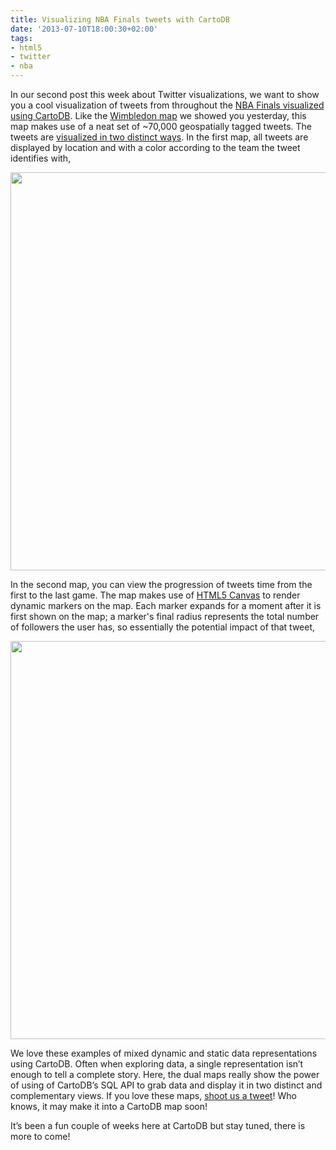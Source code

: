 ```yaml
---
title: Visualizing NBA Finals tweets with CartoDB
date: '2013-07-10T18:00:30+02:00'
tags:
- html5
- twitter
- nba
---
```


In our second post this week about Twitter visualizations, we want to show you a cool visualization of tweets from throughout the <a href="https://blog.twitter.com/2013/the-nba-finals-visualized">NBA Finals visualized using CartoDB</a>. Like the <a href="http://blog.cartodb.com/post/55027221213/introducing-social-infowindows-display-your-tweets-the">Wimbledon map</a> we showed you yesterday, this map makes use of a neat set of ~70,000 geospatially tagged tweets. The tweets are <a href="http://vizzuality.github.io/tweets_nba/">visualized in two distinct ways</a>. In the first map, all tweets are displayed by location and with a color according to the team the tweet identifies with,

<a href="http://vizzuality.github.io/tweets_nba/"><img src="http://i.imgur.com/D3nohar.png" width="637px"/></a>

In the second map, you can view the progression of tweets time from the first to the last game. The map makes use of <a href="http://vizzuality.github.io/HTML5-experiments/">HTML5 Canvas</a> to render dynamic markers on the map. Each marker expands for a moment after it is first shown on the map; a marker's final radius represents the total number of followers the user has, so essentially the potential impact of that tweet,

<a href="http://vizzuality.github.io/tweets_nba#dynamic"><img src="http://i.imgur.com/mxdGSas.png" width="637px"/></a>

We love these examples of mixed dynamic and static data representations using CartoDB. Often when exploring data, a single representation isn’t enough to tell a complete story. Here, the dual maps really show the power of using of CartoDB’s SQL API to grab data and display it in two distinct and complementary views. If you love these maps, <a href="https://twitter.com/cartodb">shoot us a tweet</a>! Who knows, it may make it into a CartoDB map soon!

It’s been a fun couple of weeks here at CartoDB but stay tuned, there is more to come!
